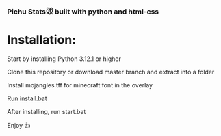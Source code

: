 ### Pichu Stats🐭 built with python and html-css

# Installation:

Start by installing Python 3.12.1 or higher

Clone this repository or download master branch and extract into a folder

Install mojangles.tff for minecraft font in the overlay

Run install.bat

After installing, run start.bat

Enjoy 👍
